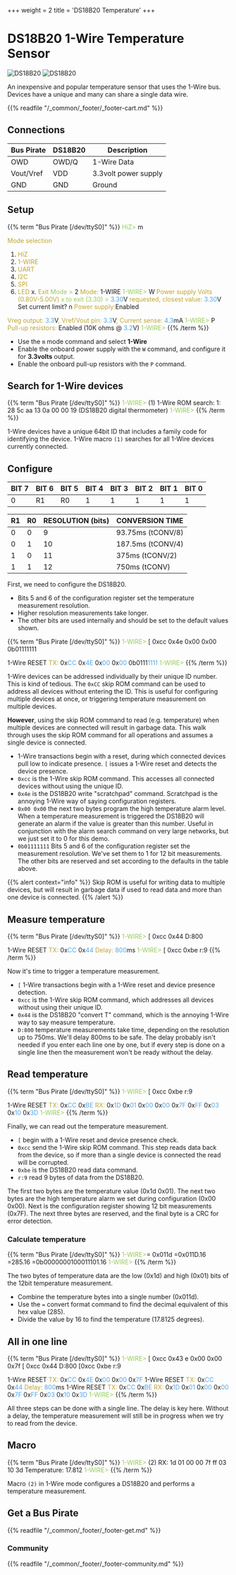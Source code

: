 +++
weight = 2
title = 'DS18B20 Temperature'
+++


# DS18B20 1-Wire Temperature Sensor

![DS18B20](./img/ds18b20-sch2.png) ![DS18B20](./img/ds18b20-pin2.png) 

An inexpensive and popular temperature sensor that uses the 1-Wire bus. Devices have a unique and many can share a single data wire. 



{{% readfile "/_common/_footer/_footer-cart.md" %}}

## Connections

|Bus Pirate|DS18B20|Description|
|-|-|-|
|OWD|OWD/Q|1-Wire Data|
|Vout/Vref|VDD|3.3volt power supply|
|GND|GND|Ground|

## Setup

{{% term "Bus Pirate [/dev/ttyS0]" %}}
<span style="color:#96cb59">HiZ></span> m

<span style="color:#bfa530">Mode selection</span>
 1. <span style="color:#bfa530">HiZ</span>
 2. <span style="color:#bfa530">1-WIRE</span>
 3. <span style="color:#bfa530">UART</span>
 4. <span style="color:#bfa530">I2C</span>
 5. <span style="color:#bfa530">SPI</span>
 6. <span style="color:#bfa530">LED</span>
 x. <span style="color:#bfa530">Exit</span>
<span style="color:#96cb59">Mode ></span> 2
<span style="color:#bfa530">Mode:</span> 1-WIRE
<span style="color:#96cb59">1-WIRE></span> W
<span style="color:#bfa530">Power supply
Volts (0.80V-5.00V)</span>
<span style="color:#96cb59">x to exit (3.30) ></span> 
<span style="color:#53a6e6">3.30</span>V<span style="color:#bfa530"> requested, closest value: <span style="color:#53a6e6">3.30</span></span>V
Set current limit?
n
<span style="color:#bfa530">Power supply:</span>Enabled
<span style="color:#bfa530">
Vreg output: <span style="color:#53a6e6">3.3</span></span>V<span style="color:#bfa530">, Vref/Vout pin: <span style="color:#53a6e6">3.3</span></span>V<span style="color:#bfa530">, Current sense: <span style="color:#53a6e6">4.3</span></span>mA<span style="color:#bfa530">
</span>
<span style="color:#96cb59">1-WIRE></span> P
<span style="color:#bfa530">Pull-up resistors:</span> Enabled (10K ohms @ <span style="color:#53a6e6">3.2</span>V)
<span style="color:#96cb59">1-WIRE></span>
{{% /term %}}

- Use the ```m``` mode command and select **1-Wire**
- Enable the onboard power supply with the ```W``` command, and configure it for **3.3volts** output.
- Enable the onboard pull-up resistors with the ```P``` command.

## Search for 1-Wire devices

{{% term "Bus Pirate [/dev/ttyS0]" %}}
<span style="color:#96cb59">1-WIRE></span> (1)
1-Wire ROM search:
1: 28 5c aa 13 0a 00 00 19 (DS18B20 digital thermometer)
<span style="color:#96cb59">1-WIRE></span> 
{{% /term %}}

1-Wire devices have a unique 64bit ID that includes a family code for identifying the device. 1-Wire macro ```(1)``` searches for all 1-Wire devices currently connected.

## Configure

|BIT 7| BIT 6| BIT 5| BIT 4| BIT 3| BIT 2| BIT 1| BIT 0|
|-|-|-|-|-|-|-|-|
|0|R1|R0|1| 1| 1| 1| 1|

|R1|R0|RESOLUTION (bits)|CONVERSION TIME|
|---|---|---|---|
|0|0|9|93.75ms (tCONV/8)|
|0|1|10|187.5ms (tCONV/4)|
|1|0|11|375ms (tCONV/2)|
|1|1|12|750ms (tCONV)|

First, we need to configure the DS18B20. 
- Bits 5 and 6 of the configuration register set the temperature measurement resolution. 
- Higher resolution measurements take longer.
- The other bits are used internally and should be set to the default values shown.

{{% term "Bus Pirate [/dev/ttyS0]" %}}
<span style="color:#96cb59">1-WIRE></span> [ 0xcc 0x4e 0x00 0x00 0b01111111

1-Wire RESET
<span style="color:#bfa530">TX:</span> 0x<span style="color:#53a6e6">CC</span> 0x<span style="color:#53a6e6">4E</span> 0x<span style="color:#53a6e6">00</span> 0x<span style="color:#53a6e6">00</span> 0b0111<span style="color:#53a6e6">1111</span> 
<span style="color:#96cb59">1-WIRE></span>
{{% /term %}}

1-Wire devices can be addressed individually by their unique ID number. This is kind of tedious. The ```0xCC``` skip ROM command can be used to address all devices without entering the ID. This is useful for configuring multiple devices at once, or triggering temperature measurement  on multiple devices. 

**However**, using the skip ROM command to read (e.g. temperature) when multiple devices are connected will result in garbage data. This walk through uses the skip ROM command for all operations and assumes a single device is connected.

- 1-Wire transactions begin with a reset, during which connected devices pull low to indicate presence. ```[``` issues a 1-Wire reset and detects the device presence.
- ```0xcc``` is the 1-Wire skip ROM command. This accesses all connected devices without using the unique ID.
- ```0x4e``` is the DS18B20 write "scratchpad" command. Scratchpad is the annoying 1-Wire way of saying configuration registers.
- ```0x00 0x00``` the next two bytes program the high temperature alarm level. When a temperature measurement is triggered the DS18B20 will generate an alarm if the value is greater than this number. Useful in conjunction with the alarm search command on very large networks, but we just set it to 0 for this demo.
- ```0b01111111``` Bits 5 and 6 of the configuration register set the measurement resolution. We've set them to 1 for 12 bit measurements. The other bits are reserved and set according to the defaults in the table above.

{{% alert context="info" %}}
Skip ROM is useful for writing data to multiple devices, but will result in garbage data if used to read data and more than one device is connected.
{{% /alert %}}

## Measure temperature

{{% term "Bus Pirate [/dev/ttyS0]" %}}
<span style="color:#96cb59">1-WIRE></span> [ 0xcc 0x44 D:800

1-Wire RESET
<span style="color:#bfa530">TX:</span> 0x<span style="color:#53a6e6">CC</span> 0x<span style="color:#53a6e6">44</span> 
<span style="color:#bfa530">Delay:</span> <span style="color:#53a6e6">800</span>ms
<span style="color:#96cb59">1-WIRE></span> [ 0xcc 0xbe r:9
{{% /term %}}

Now it's time to trigger a temperature measurement.
- ```[``` 1-Wire transactions begin with a 1-Wire reset and device presence detection.
- ```0xcc``` is the 1-Wire skip ROM command, which addresses all devices without using their unique ID.
- ```0x44``` is the DS18B20 "convert T" command, which is the annoying 1-Wire way to say measure temperature.
- ```D:800``` temperature measurements take time, depending on the resolution up to 750ms. We'll delay 800ms to be safe. The delay probably isn't needed if you enter each line one by one, but if every step is done on a single line then the measurement won't be ready without the delay.

## Read temperature
{{% term "Bus Pirate [/dev/ttyS0]" %}}
<span style="color:#96cb59">1-WIRE></span> [ 0xcc 0xbe r:9

1-Wire RESET
<span style="color:#bfa530">TX:</span> 0x<span style="color:#53a6e6">CC</span> 0x<span style="color:#53a6e6">BE</span> 
<span style="color:#bfa530">RX:</span> 0x<span style="color:#53a6e6">1D</span> 0x<span style="color:#53a6e6">01</span> 0x<span style="color:#53a6e6">00</span> 0x<span style="color:#53a6e6">00</span> 0x<span style="color:#53a6e6">7F</span> 0x<span style="color:#53a6e6">FF</span> 0x<span style="color:#53a6e6">03</span> 0x<span style="color:#53a6e6">10</span> 
    0x<span style="color:#53a6e6">3D</span> 
<span style="color:#96cb59">1-WIRE></span> 
{{% /term %}}

Finally, we can read out the temperature measurement.
- ```[``` begin with a 1-Wire reset and device presence check.
- ```0xcc``` send the 1-Wire skip ROM command. This step reads data back from the device, so if more than a single device is connected the read will be corrupted.
- ```0xbe``` is the DS18B20 read data command.
- ```r:9``` read 9 bytes of data from the DS18B20. 

The first two bytes are the temperature value (0x1d 0x01). The next two bytes are the high temperature alarm we set during configuration (0x00 0x00). Next is the configuration register showing 12 bit measurements (0x7F). The next three bytes are reserved, and the final byte is a CRC for error detection.

### Calculate temperature

{{% term "Bus Pirate [/dev/ttyS0]" %}}
<span style="color:#96cb59">1-WIRE></span>= 0x011d
 =0x011D.16 =285.16 =0b0000000100011101.16
<span style="color:#96cb59">1-WIRE></span>
{{% /term %}}

The two bytes of temperature data are the low (0x1d) and high (0x01) bits of the 12bit temperature measurement.
- Combine the temperature bytes into a single number (0x011d).
- Use the ```=``` convert format command to find the decimal equivalent of this hex value (285).
- Divide the value by 16 to find the temperature (17.8125 degrees).

## All in one line

{{% term "Bus Pirate [/dev/ttyS0]" %}}
<span style="color:#96cb59">1-WIRE></span> [ 0xcc 0x43 e 0x00 0x00 0x7f [ 0xcc 0x44 D:800 [0xcc 0xbe r:9

1-Wire RESET
<span style="color:#bfa530">TX:</span> 0x<span style="color:#53a6e6">CC</span> 0x<span style="color:#53a6e6">4E</span> 0x<span style="color:#53a6e6">00</span> 0x<span style="color:#53a6e6">00</span> 0x<span style="color:#53a6e6">7F</span> 
1-Wire RESET
<span style="color:#bfa530">TX:</span> 0x<span style="color:#53a6e6">CC</span> 0x<span style="color:#53a6e6">44</span> 
<span style="color:#bfa530">Delay:</span> <span style="color:#53a6e6">800</span>ms
1-Wire RESET
<span style="color:#bfa530">TX:</span> 0x<span style="color:#53a6e6">CC</span> 0x<span style="color:#53a6e6">BE</span> 
<span style="color:#bfa530">RX:</span> 0x<span style="color:#53a6e6">1D</span> 0x<span style="color:#53a6e6">01</span> 0x<span style="color:#53a6e6">00</span> 0x<span style="color:#53a6e6">00</span> 0x<span style="color:#53a6e6">7F</span> 0x<span style="color:#53a6e6">FF</span> 0x<span style="color:#53a6e6">03</span> 0x<span style="color:#53a6e6">10</span> 
    0x<span style="color:#53a6e6">3D</span> 
<span style="color:#96cb59">1-WIRE></span> 
{{% /term %}}

All three steps can be done with a single line. The delay is key here. Without a delay, the temperature measurement will still be in progress when we try to read from the device.

## Macro

{{% term "Bus Pirate [/dev/ttyS0]" %}}
<span style="color:#96cb59">1-WIRE></span> (2)
RX: 1d 01 00 00 7f ff 03 10 3d
Temperature: 17.812
<span style="color:#96cb59">1-WIRE></span> 
{{% /term %}}

Macro ```(2)``` in 1-Wire mode configures a DS18B20 and performs a temperature measurement.

## Get a Bus Pirate


{{% readfile "/_common/_footer/_footer-get.md" %}}

### Community


{{% readfile "/_common/_footer/_footer-community.md" %}}